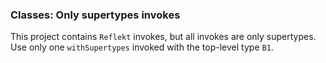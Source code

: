 ### Classes: Only supertypes invokes

This project contains `Reflekt` invokes, but all invokes are only supertypes. 
Use only one `withSupertypes` invoked with the top-level type `B1`.
